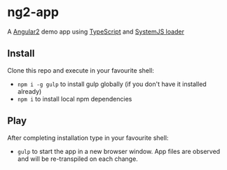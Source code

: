 # ng2-app

A [Angular2](https://angular.io/) demo app using [TypeScript](http://www.typescriptlang.org/) and [SystemJS loader](https://github.com/systemjs/systemjs)

## Install

Clone this repo and execute in your favourite shell:

* `npm i -g gulp` to install gulp globally (if you don't have it installed already)
* `npm i` to install local npm dependencies

## Play

After completing installation type in your favourite shell:

* `gulp` to start the app in a new browser window. App files are observed and will be re-transpiled on each change.
